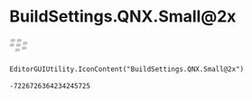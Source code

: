 # BuildSettings.QNX.Small@2x
![](/img/BuildSettings.QNX.Small@2x.png)

``` CSharp
EditorGUIUtility.IconContent("BuildSettings.QNX.Small@2x")
```
```
-7226726364234245725
```
